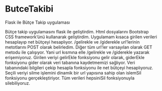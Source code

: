 # ButceTakibi
Flask ile Bütçe Takip uygulaması

Bütçe takip uygulamasını flask ile geliştirdim. Html dosyalarını Bootstrap CSS framework’ünü kullanarak geliştirdim. Uygulamam kısaca girilen verileri hesaplayıp net bütçeyi hesaplıyor.
/gelirekle ve /giderekle url’lerinin metotlarını POST olarak belirledim. Diğer tüm url’ler varsayılan olarak GET metodu ile çalışıyor. Yani url kısmına elle /gelirekle ve /giderekle yazarak erişemiyoruz.
Girilen veriyi gelirEkle fonksiyonu gelir olarak, giderEkle fonksiyonu gider olarak veri tabanına kaydetmemizi sağlıyor. Veri tabanındaki bilgileri çekip hesapla fonksiyonu ile net bütçeyi hesaplıyoruz. Seçili veriyi silme işlemini dinamik bir url yapısına sahip olan islemSil fonksiyonu gerçekleştiriyor. Tüm verileri hepsiniSil fonksiyonuyla silebiliyoruz.
